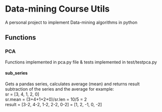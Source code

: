 # Data-mining Course Utils
A personal project to implement Data-mining algorithms in python
## Functions
### PCA
Functions implemented in pca.py file & tests implemented in test/testpca.py
#### sub_series
Gets a pandas series, calculates average (mean) and returns result subtraction of the series and the average
for example:\
sr = [3, 4, 1, 2, 0]\
sr.mean = (3+4+1+2+0)/sr.len = 10/5 = 2\
result = [3-2, 4-2, 1-2, 2-2, 0-2] = [1, 2, -1, 0, -2]